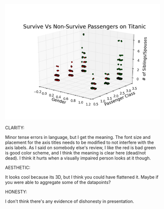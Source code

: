 ![Image of Yaktocat](https://github.com/xiaoge270/PUI2015_XWU/blob/master/HW8/figure_1.png)

CLARITY:

Minor tense errors in language, but I get the meaning. The font size and placement for the axis titles needs to be modified to not interfere with the axis labels. As I said on somebody else's review, I like the red is bad green is good color scheme, and I think the meaning is clear here (dead/not dead). I think it hurts when a visually impaired person looks at it though.

AESTHETIC:

It looks cool because its 3D, but I think you could have flattened it. Maybe if you were able to aggregate some of the datapoints?

HONESTY:

I don't think there's any evidence of dishonesty in presentation.
